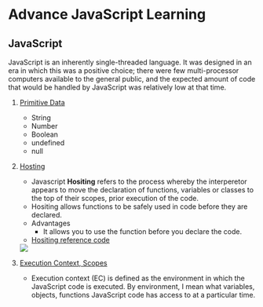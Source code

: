 # Advance JavaScript Learning 

## JavaScript 
JavaScript is an inherently single-threaded language. It was designed in an era in which this was a positive choice; there were few multi-processor computers available to the general public, and the expected amount of code that would be handled by JavaScript was relatively low at that time.

1. [Primitive Data](./Primitive/primitive.js)
    - String 
    - Number
    - Boolean 
    - undefined 
    - null 

2. [Hosting](./Hositing)
    - Javascript <strong>Hositing</strong> refers to the process whereby the interperetor appears to move the declaration of functions, variables or classes to the top of their scopes, prior execution of the code. 
    - Hositing allows functions to be safely used in code before they are declared. 
    - Advantages 
        - It allows you to use the function before you declare the code. 
    - [Hositing reference code](./Hositing/Hositing.js)

    <img src="https://miro.medium.com/max/936/0*1Owmr4IISVyAA-9y.png" /> 

3. [Execution Context, Scopes ](./Execution-Context)
    - Execution context (EC) is defined as the environment in which the JavaScript code is executed. By environment, I mean what variables, objects, functions JavaScript code has access to at a particular time.
